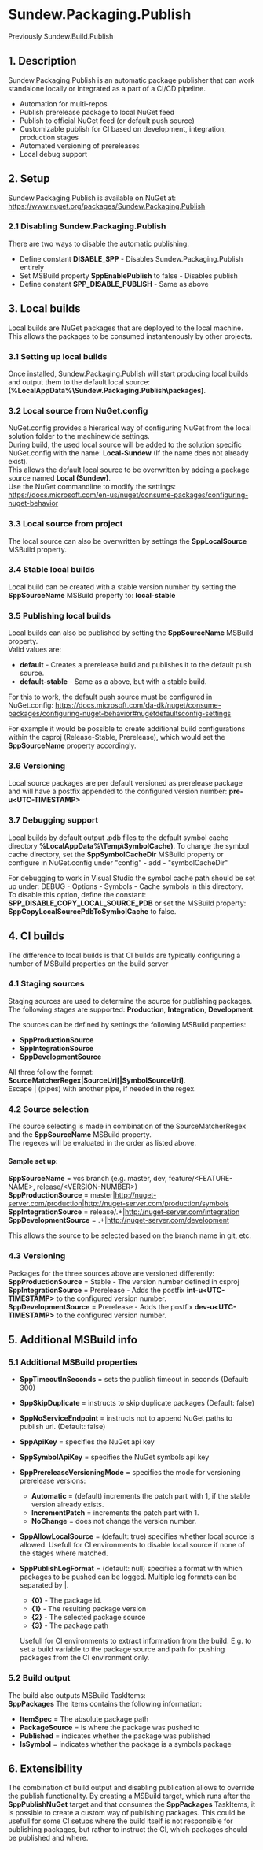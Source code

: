 # Sundew.Packaging.Publish
Previously Sundew.Build.Publish

## **1. Description**
Sundew.Packaging.Publish is an automatic package publisher that can work standalone locally or integrated as a part of a CI/CD pipeline.
- Automation for multi-repos
- Publish prerelease package to local NuGet feed
- Publish to official NuGet feed (or default push source)
- Customizable publish for CI based on development, integration, production stages
- Automated versioning of prereleases
- Local debug support

## **2. Setup**
Sundew.Packaging.Publish is available on NuGet at: https://www.nuget.org/packages/Sundew.Packaging.Publish

### **2.1 Disabling Sundew.Packaging.Publish**
There are two ways to disable the automatic publishing.
- Define constant **DISABLE_SPP** - Disables Sundew.Packaging.Publish entirely
- Set MSBuild property **SppEnablePublish** to false - Disables publish
- Define constant **SPP_DISABLE_PUBLISH** - Same as above

## **3. Local builds**
Local builds are NuGet packages that are deployed to the local machine. This allows the packages to be consumed instantenously by other projects.

### **3.1 Setting up local builds**
Once installed, Sundew.Packaging.Publish will start producing local builds and output them to the default local source: **(%LocalAppData%\Sundew.Packaging.Publish\packages)**.

### **3.2 Local source from NuGet.config**
NuGet.config provides a hierarical way of configuring NuGet from the local solution folder to the machinewide settings.<br>
During build, the used local source will be added to the solution specific NuGet.config with the name: **Local-Sundew** (If the name does not already exist).<br>
This allows the default local source to be overwritten by adding a package source named **Local (Sundew)**.<br/>
Use the NuGet commandline to modify the settings: https://docs.microsoft.com/en-us/nuget/consume-packages/configuring-nuget-behavior

### **3.3 Local source from project**
The local source can also be overwritten by settings the **SppLocalSource** MSBuild property.

### **3.4 Stable local builds**
Local build can be created with a stable version number by setting the  **SppSourceName** MSBuild property to: **local-stable**

### **3.5 Publishing local builds**
Local builds can also be published by setting the **SppSourceName** MSBuild property.<br/>
Valid values are:
- **default** - Creates a prerelease build and publishes it to the default push source.
- **default-stable** - Same as a above, but with a stable build.

For this to work, the default push source must be configured in NuGet.config: https://docs.microsoft.com/da-dk/nuget/consume-packages/configuring-nuget-behavior#nugetdefaultsconfig-settings

For example it would be possible to create additional build configurations within the csproj (Release-Stable, Prerelease), which would set the **SppSourceName** property accordingly.

### **3.6 Versioning**
Local source packages are per default versioned as prerelease package and will have a postfix appended to the configured version number: **pre-u&lt;UTC-TIMESTAMP&gt;**

### **3.7 Debugging support**
Local builds by default output .pdb files to the default symbol cache directory **%LocalAppData%\Temp\SymbolCache)**.
To change the symbol cache directory, set the **SppSymbolCacheDir** MSBuild property or configure in NuGet.config under "config" - add - "symbolCacheDir"

For debugging to work in Visual Studio the symbol cache path should be set up under: DEBUG - Options - Symbols - Cache symbols in this directory.<br/>
To disable this option, define the constant: **SPP_DISABLE_COPY_LOCAL_SOURCE_PDB** or set the MSBuild property: **SppCopyLocalSourcePdbToSymbolCache** to false.

## **4. CI builds**
The difference to local builds is that CI builds are typically configuring a number of MSBuild properties on the build server

### **4.1 Staging sources**
Staging sources are used to determine the source for publishing packages.<br>
The following stages are supported: **Production**, **Integration**, **Development**.

The sources can be defined by settings the following MSBuild properties:
- **SppProductionSource**
- **SppIntegrationSource**
- **SppDevelopmentSource**

All three follow the format:
**SourceMatcherRegex|SourceUri[|SymbolSourceUri]**.<br>
Escape | (pipes) with another pipe, if needed in the regex.

### **4.2 Source selection**
The source selecting is made in combination of the SourceMatcherRegex and the **SppSourceName** MSBuild property.<br>
The regexes will be evaluated in the order as listed above.

#### **Sample set up:**
**SppSourceName** = vcs branch (e.g. master, dev, feature/&lt;FEATURE-NAME&gt;, release/&lt;VERSION-NUMBER&gt;)<br>
**SppProductionSource** = master|http://nuget-server.com/production|http://nuget-server.com/production/symbols<br>
**SppIntegrationSource** = release/.+|http://nuget-server.com/integration<br>
**SppDevelopmentSource** = .+|http://nuget-server.com/development<br>

This allows the source to be selected based on the branch name in git, etc.

### **4.3 Versioning**
Packages for the three sources above are versioned differently:<br>
**SppProductionSource** = Stable - The version number defined in csproj<br>
**SppIntegrationSource** = Prerelease - Adds the postfix **int-u&lt;UTC-TIMESTAMP&gt;** to the configured version number.<br>
**SppDevelopmentSource** = Prerelease - Adds the postfix **dev-u&lt;UTC-TIMESTAMP&gt;** to the configured version number.

## **5. Additional MSBuild info**
### **5.1 Additional MSBuild properties**
- **SppTimeoutInSeconds** = sets the publish timeout in seconds (Default: 300)
- **SppSkipDuplicate** = instructs to skip duplicate packages (Default: false)
- **SppNoServiceEndpoint** = instructs not to append NuGet paths to publish url. (Default: false)
- **SppApiKey** = specifies the NuGet api key
- **SppSymbolApiKey** = specifies the NuGet symbols api key
- **SppPrereleaseVersioningMode** = specifies the mode for versioning prerelease versions:
  - **Automatic** = (default) increments the patch part with 1, if the stable version already exists.
  - **IncrementPatch** = increments the patch part with 1.
  - **NoChange** = does not change the version number.
- **SppAllowLocalSource** = (default: true) specifies whether local source is allowed. Usefull for CI environments to disable local source if none of the stages where matched.
- **SppPublishLogFormat** = (default: null) specifies a format with which packages to be pushed can be logged. Multiple log formats can be separated by |.
  - **{0}** - The package id.
  - **{1}** - The resulting package version
  - **{2}** - The selected package source
  - **{3}** - The package path
  
   Usefull for CI environments to extract information from the build. E.g. to set a build variable to the package source and path for pushing packages from the CI environment only.

### **5.2 Build output**
The build also outputs MSBuild TaskItems:<br> 
**SppPackages**
The items contains the following information:
- **ItemSpec** = The absolute package path
- **PackageSource** = is where the package was pushed to
- **Published** = indicates whether the package was published
- **IsSymbol** = indicates whether the package is a symbols package

## **6. Extensibility**
The combination of build output and disabling publication allows to override the publish functionality. By creating a MSBuild target, which runs after the **SppPublishNuGet** target and that consumes the **SppPackages** TaskItems, it is possible to create a custom way of publishing packages. This could be usefull for some CI setups where the build itself is not responsible for publishing packages, but rather to instruct the CI, which packages should be published and where. 